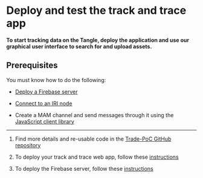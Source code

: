 # Deploy and test the track and trace app

**To start tracking data on the Tangle, deploy the application and use our graphical user interface to search for and upload assets.**

## Prerequisites

You must know how to do the following:

- [Deploy a Firebase server](https://firebase.google.com/)

- [Connect to an IRI node](root://node-software/0.1/iri/how-to-guides/interact-with-an-iri-node.md)

- Create a MAM channel and send messages through it using the [JavaScript client library](https://github.com/iotaledger/mam.client.js )

---

1. Find more details and re-usable code in the [Trade-PoC GitHub repository](https://github.com/iotaledger/trade-poc)

2. To deploy your track and trace web app, follow these [instructions](https://github.com/iotaledger/trade-poc/blob/master/firebase_functions/README.md)

3. To deploy the Firebase server, follow these [instructions](https://github.com/iotaledger/trade-poc/blob/master/README.md)
